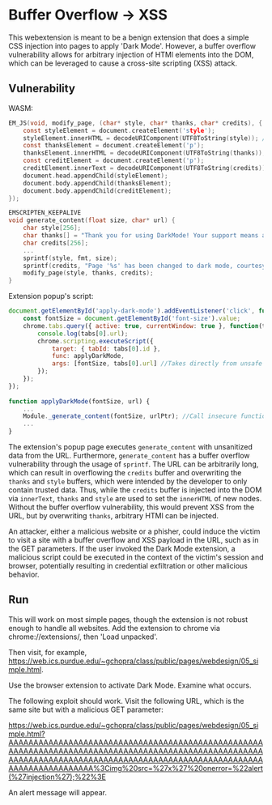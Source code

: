 # Buffer Overflow -> XSS

This webextension is meant to be a benign extension that does a simple CSS injection into pages to apply 'Dark Mode'. However, a buffer overflow vulnerability allows for arbitrary injection of HTMl elements into the DOM, which can be leveraged to cause a cross-site scripting (XSS) attack.

## Vulnerability

WASM:
```c
EM_JS(void, modify_page, (char* style, char* thanks, char* credits), {
    const styleElement = document.createElement('style');
    styleElement.innerHTML = decodeURIComponent(UTF8ToString(style)); //Buffer overflow can overwrite innerHTML content, but style tags don't support child nodes
    const thanksElement = document.createElement('p');
    thanksElement.innerHTML = decodeURIComponent(UTF8ToString(thanks));  //Buffer overflow can overwrite innerHTML content
    const creditElement = document.createElement('p');
    creditElement.innerText = decodeURIComponent(UTF8ToString(credits)); //Uses innerText, can't inject HTMl content here
    document.head.appendChild(styleElement);
    document.body.appendChild(thanksElement);
    document.body.appendChild(creditElement);
});

EMSCRIPTEN_KEEPALIVE
void generate_content(float size, char* url) {
    char style[256];
    char thanks[] = "Thank you for using DarkMode! Your support means a lot to us. If you can, consider donating at https://www.very-fake-site.com";
    char credits[256];
    ...
    sprintf(style, fmt, size);
    sprintf(credits, "Page '%s' has been changed to dark mode, courtesy of DarkMode.", url); //No bounds checking, buffer overflow
    modify_page(style, thanks, credits); 
}
```

Extension popup's script:
```javascript
document.getElementById('apply-dark-mode').addEventListener('click', function() {
    const fontSize = document.getElementById('font-size').value;
    chrome.tabs.query({ active: true, currentWindow: true }, function(tabs) {
        console.log(tabs[0].url);
        chrome.scripting.executeScript({
            target: { tabId: tabs[0].id },
            func: applyDarkMode,
            args: [fontSize, tabs[0].url] //Takes directly from unsafe data sink, the URL
        });
    });
});
  
function applyDarkMode(fontSize, url) {
    ...
    Module._generate_content(fontSize, urlPtr); //Call insecure function with untrusted content
    ...
}
```

The extension's popup page executes `generate_content` with unsanitized data from the URL. Furthermore, `generate_content` has a buffer overflow vulnerability through the usage of `sprintf`. The URL can be arbitrarily long, which can result in overflowing the `credits` buffer and overwriting the `thanks` and `style` buffers, which were intended by the developer to only contain trusted data. Thus, while the `credits` buffer is injected into the DOM via `innerText`, `thanks` and `style` are used to set the `innerHTML` of new nodes. Without the buffer overflow vulnerability, this would prevent XSS from the URL, but by overwriting `thanks`, arbitrary HTMl can be injected.

An attacker, either a malicious website or a phisher, could induce the victim to visit a site with a buffer overflow and XSS payload in the URL, such as in the GET parameters. If the user invoked the Dark Mode extension, a malicious script could be executed in the context of the victim's session and browser, potentially resulting in credential exfiltration or other malicious behavior.

## Run
This will work on most simple pages, though the extension is not robust enough to handle all websites. Add the extension to chrome via chrome://extensions/, then 'Load unpacked'.

Then visit, for example, https://web.ics.purdue.edu/~gchopra/class/public/pages/webdesign/05_simple.html.

Use the browser extension to activate Dark Mode. Examine what occurs.

The following exploit should work. Visit the following URL, which is the same site but with a malicious GET parameter:

https://web.ics.purdue.edu/~gchopra/class/public/pages/webdesign/05_simple.html?AAAAAAAAAAAAAAAAAAAAAAAAAAAAAAAAAAAAAAAAAAAAAAAAAAAAAAAAAAAAAAAAAAAAAAAAAAAAAAAAAAAAAAAAAAAAAAAAAAAAAAAAAAAAAAAAAAAAAAAAAAAAAAAAAAAAAAAAAAAAAAAAAAAAAAAAAAAAAAAAAAAAAAAAAA%3Cimg%20src=%27x%27%20onerror=%22alert(%27injection%27);%22%3E

An alert message will appear.
